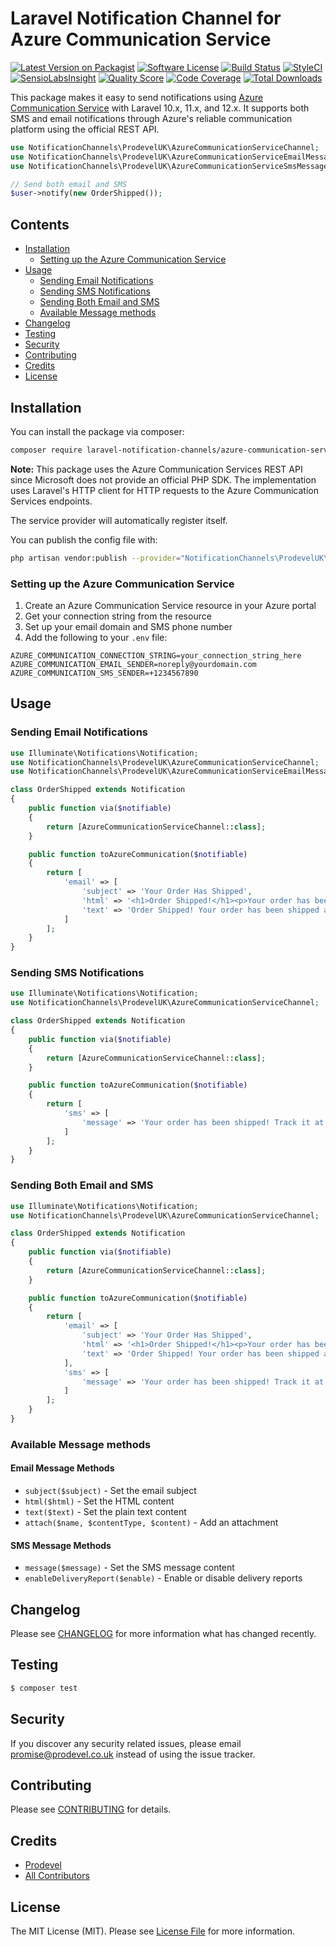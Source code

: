 # Laravel Notification Channel for Azure Communication Service

[![Latest Version on Packagist](https://img.shields.io/packagist/v/laravel-notification-channels/azure-communication-services.svg?style=flat-square)](https://packagist.org/packages/laravel-notification-channels/azure-communication-services)
[![Software License](https://img.shields.io/badge/license-MIT-brightgreen.svg?style=flat-square)](LICENSE.md)
[![Build Status](https://img.shields.io/travis/laravel-notification-channels/azure-communication-services/master.svg?style=flat-square)](https://travis-ci.org/laravel-notification-channels/azure-communication-services)
[![StyleCI](https://styleci.io/repos/:style_ci_id/shield)](https://styleci.io/repos/:style_ci_id)
[![SensioLabsInsight](https://img.shields.io/sensiolabs/i/:sensio_labs_id.svg?style=flat-square)](https://insight.sensiolabs.com/projects/:sensio_labs_id)
[![Quality Score](https://img.shields.io/scrutinizer/g/laravel-notification-channels/azure-communication-services.svg?style=flat-square)](https://scrutinizer-ci.com/g/laravel-notification-channels/azure-communication-services)
[![Code Coverage](https://img.shields.io/scrutinizer/coverage/g/laravel-notification-channels/azure-communication-services/master.svg?style=flat-square)](https://scrutinizer-ci.com/g/laravel-notification-channels/azure-communication-services/?branch=master)
[![Total Downloads](https://img.shields.io/packagist/dt/laravel-notification-channels/azure-communication-services.svg?style=flat-square)](https://packagist.org/packages/laravel-notification-channels/azure-communication-services)

This package makes it easy to send notifications using [Azure Communication Service](https://azure.microsoft.com/en-us/services/communication-services/) with Laravel 10.x, 11.x, and 12.x. It supports both SMS and email notifications through Azure's reliable communication platform using the official REST API.

```php
use NotificationChannels\ProdevelUK\AzureCommunicationServiceChannel;
use NotificationChannels\ProdevelUK\AzureCommunicationServiceEmailMessage;
use NotificationChannels\ProdevelUK\AzureCommunicationServiceSmsMessage;

// Send both email and SMS
$user->notify(new OrderShipped());
```



## Contents

- [Installation](#installation)
	- [Setting up the Azure Communication Service](#setting-up-the-azure-communication-service)
- [Usage](#usage)
	- [Sending Email Notifications](#sending-email-notifications)
	- [Sending SMS Notifications](#sending-sms-notifications)
	- [Sending Both Email and SMS](#sending-both-email-and-sms)
	- [Available Message methods](#available-message-methods)
- [Changelog](#changelog)
- [Testing](#testing)
- [Security](#security)
- [Contributing](#contributing)
- [Credits](#credits)
- [License](#license)


## Installation

You can install the package via composer:

```bash
composer require laravel-notification-channels/azure-communication-services
```

**Note:** This package uses the Azure Communication Services REST API since Microsoft does not provide an official PHP SDK. The implementation uses Laravel's HTTP client for HTTP requests to the Azure Communication Services endpoints.

The service provider will automatically register itself.

You can publish the config file with:

```bash
php artisan vendor:publish --provider="NotificationChannels\ProdevelUK\AzureCommunicationServiceServiceProvider" --tag="config"
```

### Setting up the Azure Communication Service

1. Create an Azure Communication Service resource in your Azure portal
2. Get your connection string from the resource
3. Set up your email domain and SMS phone number
4. Add the following to your `.env` file:

```env
AZURE_COMMUNICATION_CONNECTION_STRING=your_connection_string_here
AZURE_COMMUNICATION_EMAIL_SENDER=noreply@yourdomain.com
AZURE_COMMUNICATION_SMS_SENDER=+1234567890
```

## Usage

### Sending Email Notifications

```php
use Illuminate\Notifications\Notification;
use NotificationChannels\ProdevelUK\AzureCommunicationServiceChannel;
use NotificationChannels\ProdevelUK\AzureCommunicationServiceEmailMessage;

class OrderShipped extends Notification
{
    public function via($notifiable)
    {
        return [AzureCommunicationServiceChannel::class];
    }

    public function toAzureCommunication($notifiable)
    {
        return [
            'email' => [
                'subject' => 'Your Order Has Shipped',
                'html' => '<h1>Order Shipped!</h1><p>Your order has been shipped and will arrive soon.</p>',
                'text' => 'Order Shipped! Your order has been shipped and will arrive soon.',
            ]
        ];
    }
}
```

### Sending SMS Notifications

```php
use Illuminate\Notifications\Notification;
use NotificationChannels\ProdevelUK\AzureCommunicationServiceChannel;

class OrderShipped extends Notification
{
    public function via($notifiable)
    {
        return [AzureCommunicationServiceChannel::class];
    }

    public function toAzureCommunication($notifiable)
    {
        return [
            'sms' => [
                'message' => 'Your order has been shipped! Track it at: https://example.com/track/12345'
            ]
        ];
    }
}
```

### Sending Both Email and SMS

```php
use Illuminate\Notifications\Notification;
use NotificationChannels\ProdevelUK\AzureCommunicationServiceChannel;

class OrderShipped extends Notification
{
    public function via($notifiable)
    {
        return [AzureCommunicationServiceChannel::class];
    }

    public function toAzureCommunication($notifiable)
    {
        return [
            'email' => [
                'subject' => 'Your Order Has Shipped',
                'html' => '<h1>Order Shipped!</h1><p>Your order has been shipped and will arrive soon.</p>',
                'text' => 'Order Shipped! Your order has been shipped and will arrive soon.',
            ],
            'sms' => [
                'message' => 'Your order has been shipped! Track it at: https://example.com/track/12345'
            ]
        ];
    }
}
```

### Available Message methods

#### Email Message Methods

- `subject($subject)` - Set the email subject
- `html($html)` - Set the HTML content
- `text($text)` - Set the plain text content
- `attach($name, $contentType, $content)` - Add an attachment

#### SMS Message Methods

- `message($message)` - Set the SMS message content
- `enableDeliveryReport($enable)` - Enable or disable delivery reports

## Changelog

Please see [CHANGELOG](CHANGELOG.md) for more information what has changed recently.

## Testing

``` bash
$ composer test
```

## Security

If you discover any security related issues, please email promise@prodevel.co.uk instead of using the issue tracker.

## Contributing

Please see [CONTRIBUTING](CONTRIBUTING.md) for details.

## Credits

- [Prodevel](https://github.com/prodevuk)
- [All Contributors](../../contributors)

## License

The MIT License (MIT). Please see [License File](LICENSE.md) for more information.
